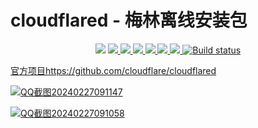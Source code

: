 # cloudflared - 梅林离线安装包
<p align="center">
<a href="https://hits.seeyoufarm.com"><img src="https://hits.seeyoufarm.com/api/count/incr/badge.svg?url=https%3A%2F%2Fgithub.com%2Flmq8267%2Fcloudflared-merlin&count_bg=%2395C10D&title_bg=%23555555&icon=github.svg&icon_color=%238DC409&title=%E8%AE%BF%E9%97%AE%E6%95%B0&edge_flat=false"/></a>
<a href="https://github.com/lmq8267/cloudflared-merlin/releases"><img src="https://img.shields.io/github/downloads/lmq8267/cloudflared-merlin/total">
<a href="https://github.com/lmq8267/cloudflared-merlin/graphs/contributors"><img src="https://img.shields.io/github/contributors-anon/lmq8267/cloudflared-merlin">
<a href="https://github.com/lmq8267/cloudflared-merlin/releases/"><img src="https://img.shields.io/github/release/lmq8267/cloudflared-merlin">
<a href="https://github.com/lmq8267/cloudflared-merlin/issues"><img src="https://img.shields.io/github/issues-raw/lmq8267/cloudflared-merlin">
<a href="https://github.com/lmq8267/cloudflared-merlin/discussions"><img src="https://img.shields.io/github/discussions/lmq8267/cloudflared-merlin">
<a href="GitHub repo size"><img src="https://img.shields.io/github/repo-size/lmq8267/cloudflared-merlin?color=red&style=flat-square">
<a href="https://github.com/lmq8267/cloudflared-merlin/actions?query=workflow%3ABuild"><img src="https://img.shields.io/github/actions/workflow/status/lmq8267/cloudflared-merlin/打包.yml?branch=main" alt="Build status">
</p>

官方项目https://github.com/cloudflare/cloudflared

![QQ截图20240227091147](https://github.com/lmq8267/cloudflared-Merlin/assets/119713693/f8dd0c18-d3ff-44c5-982d-ebaab5e7fc8a)

![QQ截图20240227091058](https://github.com/lmq8267/cloudflared-Merlin/assets/119713693/3807e810-eae7-407f-8c15-01ae6e9590cd)
